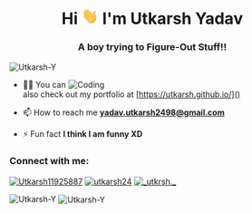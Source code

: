 <h1 align="center">Hi <img src="https://raw.githubusercontent.com/ABSphreak/ABSphreak/master/gifs/Hi.gif" width="30px"> I'm Utkarsh Yadav</h1>
<h3 align="center">A boy trying to Figure-Out Stuff!!</h3>

<p align="left"> <img src="https://komarev.com/ghpvc/?username=Utkarsh-Y&label=Profile%20views&color=129e00&style=plastic" alt="Utkarsh-Y" /> </p>
<img align="right" alt="Coding" width="400" src="https://cdn.dribbble.com/users/2646423/screenshots/5507196/computer.gif">

- 👨‍💻 You can also check out my portfolio at [https://utkarsh.github.io/]()

- 📫 How to reach me **yadav.utkarsh2498@gmail.com**

- ⚡ Fun fact **I think I am funny XD**

<h3 align="left">Connect with me:</h3>
<p align="left">
<a href="https://twitter.com/Utkarsh11925887" target="blank"><img align="center" src="https://cdn.jsdelivr.net/npm/simple-icons@3.0.1/icons/twitter.svg" alt="Utkarsh11925887" height="30" width="40" /></a>
<a href="https://linkedin.com/in/utkarsh24/" target="blank"><img align="center" src="https://cdn.jsdelivr.net/npm/simple-icons@3.0.1/icons/linkedin.svg" alt="utkarsh24" height="30" width="40" /></a>
<a href="https://instagram.com/_utkrsh._" target="blank"><img align="center" src="https://cdn.jsdelivr.net/npm/simple-icons@3.0.1/icons/instagram.svg" alt="_utkrsh._" height="30" width="40" /></a>
</p>

<!--<h3 align="left">Languages and Tools:</h3>
<p align="left"> <a href="https://www.cprogramming.com/" target="_blank"> <img src="https://devicons.github.io/devicon/devicon.git/icons/c/c-original.svg" alt="c" width="40" height="40"/> </a> <a href="https://www.w3schools.com/cpp/" target="_blank"> <img src="https://devicons.github.io/devicon/devicon.git/icons/cplusplus/cplusplus-original.svg" alt="cplusplus" width="40" height="40"/> </a> <a href="https://www.w3schools.com/css/" target="_blank"> <img src="https://devicons.github.io/devicon/devicon.git/icons/css3/css3-original-wordmark.svg" alt="css3" width="40" height="40"/> </a> <a href="https://www.figma.com/" target="_blank"> <img src="https://www.vectorlogo.zone/logos/figma/figma-icon.svg" alt="figma" width="40" height="40"/> </a> <a href="https://flutter.dev" target="_blank"> <img src="https://www.vectorlogo.zone/logos/flutterio/flutterio-icon.svg" alt="flutter" width="40" height="40"/> </a> <a href="https://git-scm.com/" target="_blank"> <img src="https://www.vectorlogo.zone/logos/git-scm/git-scm-icon.svg" alt="git" width="40" height="40"/> </a> <a href="https://www.w3.org/html/" target="_blank"> <img src="https://devicons.github.io/devicon/devicon.git/icons/html5/html5-original-wordmark.svg" alt="html5" width="40" height="40"/> </a> <a href="https://www.linux.org/" target="_blank"> <img src="https://devicons.github.io/devicon/devicon.git/icons/linux/linux-original.svg" alt="linux" width="40" height="40"/> </a> <a href="https://www.photoshop.com/en" target="_blank"> <img src="https://devicons.github.io/devicon/devicon.git/icons/photoshop/photoshop-plain.svg" alt="photoshop" width="40" height="40"/> </a> <a href="https://www.python.org" target="_blank"> <img src="https://devicons.github.io/devicon/devicon.git/icons/python/python-original.svg" alt="python" width="40" height="40"/> </a> </p>
-->
<p><img align="left" src="https://github-readme-stats.vercel.app/api/top-langs?username=Utkarsh-Y&show_icons=true&locale=en&layout=compact" alt="Utkarsh-Y" /></p>

<p>&nbsp;<img align="center" src="https://github-readme-stats.vercel.app/api?username=Utkarsh-Y&show_icons=true&locale=en" alt="Utkarsh-Y" /></p>




